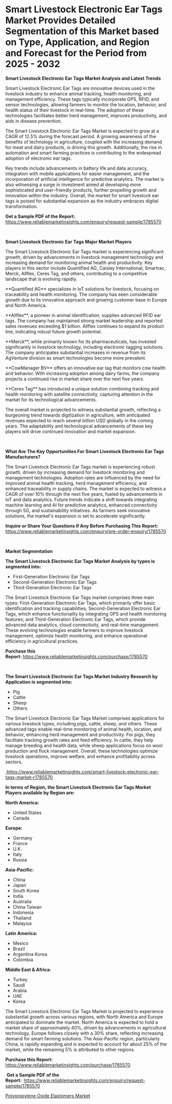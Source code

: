 <p><h1>Smart Livestock Electronic Ear Tags Market Provides Detailed Segmentation of this Market based on Type, Application, and Region and Forecast for the Period from 2025 - 2032</h1></p><p><strong>Smart Livestock Electronic Ear Tags Market Analysis and Latest Trends</strong></p>
<p><p>Smart Livestock Electronic Ear Tags are innovative devices used in the livestock industry to enhance animal tracking, health monitoring, and management efficiency. These tags typically incorporate GPS, RFID, and sensor technologies, allowing farmers to monitor the location, behavior, and health status of their livestock in real-time. The adoption of these technologies facilitates better herd management, improves productivity, and aids in disease prevention.</p><p>The Smart Livestock Electronic Ear Tags Market is expected to grow at a CAGR of 12.5% during the forecast period. A growing awareness of the benefits of technology in agriculture, coupled with the increasing demand for meat and dairy products, is driving this growth. Additionally, the rise in automation and smart farming practices is contributing to the widespread adoption of electronic ear tags. </p><p>Key trends include advancements in battery life and data accuracy, integration with mobile applications for easier management, and the incorporation of artificial intelligence for predictive analytics. The market is also witnessing a surge in investment aimed at developing more sophisticated and user-friendly products, further propelling growth and innovation within the industry. Overall, the market for smart livestock ear tags is poised for substantial expansion as the industry embraces digital transformation.</p></p>
<p><strong>Get a Sample PDF of the Report:&nbsp;</strong> <a href="https://www.reliablemarketinsights.com/enquiry/request-sample/1785570?utm_campaign=1938&utm_medium=2&utm_source=Github&utm_content=ia&utm_term=25032025&utm_id=smart-livestock-electronic-ear-tags">https://www.reliablemarketinsights.com/enquiry/request-sample/1785570</a></p>
<p>&nbsp;</p>
<p><strong>Smart Livestock Electronic Ear Tags Major Market Players</strong></p>
<p><p>The Smart Livestock Electronic Ear Tags market is experiencing significant growth, driven by advancements in livestock management technology and increasing demand for monitoring animal health and productivity. Key players in this sector include Quantified AG, Caisley International, Smartrac, Merck, Allflex, Ceres Tag, and others, contributing to a competitive landscape that is evolving rapidly.</p><p>**Quantified AG** specializes in IoT solutions for livestock, focusing on traceability and health monitoring. The company has seen considerable growth due to its innovative approach and growing customer base in Europe and North America. </p><p>**Allflex**, a pioneer in animal identification, supplies advanced RFID ear tags. The company has maintained strong market leadership and reported sales revenues exceeding $1 billion. Allflex continues to expand its product line, indicating robust future growth potential.</p><p>**Merck**, while primarily known for its pharmaceuticals, has invested significantly in livestock technology, including electronic tagging solutions. The company anticipates substantial increases in revenue from its AgVenture division as smart technologies become more prevalent.</p><p>**CowManager BV** offers an innovative ear tag that monitors cow health and behavior. With increasing adoption among dairy farms, the company projects a continued rise in market share over the next five years.</p><p>**Ceres Tag** has introduced a unique solution combining tracking and health monitoring with satellite connectivity, capturing attention in the market for its technological advancements.</p><p>The overall market is projected to witness substantial growth, reflecting a burgeoning trend towards digitization in agriculture, with anticipated revenues expected to reach several billion USD globally in the coming years. The adaptability and technological advancements of these key players will drive continued innovation and market expansion.</p></p>
<p>&nbsp;</p>
<p><strong>What Are The Key Opportunities For Smart Livestock Electronic Ear Tags Manufacturers?</strong></p>
<p><p>The Smart Livestock Electronic Ear Tags market is experiencing robust growth, driven by increasing demand for livestock monitoring and management technologies. Adoption rates are influenced by the need for improved animal health tracking, herd management efficiency, and enhanced traceability in supply chains. The market is expected to witness a CAGR of over 10% through the next five years, fueled by advancements in IoT and data analytics. Future trends indicate a shift towards integrating machine learning and AI for predictive analytics, enhanced connectivity through 5G, and sustainability initiatives. As farmers seek innovative solutions, the market's expansion is set to accelerate significantly.</p></p>
<p><strong>Inquire or Share Your Questions If Any Before Purchasing This Report:</strong> <a href="https://www.reliablemarketinsights.com/enquiry/pre-order-enquiry/1785570?utm_campaign=1938&utm_medium=2&utm_source=Github&utm_content=ia&utm_term=25032025&utm_id=smart-livestock-electronic-ear-tags">https://www.reliablemarketinsights.com/enquiry/pre-order-enquiry/1785570</a></p>
<p>&nbsp;</p>
<p><strong>Market Segmentation</strong></p>
<p><strong>The Smart Livestock Electronic Ear Tags Market Analysis by types is segmented into:</strong></p>
<p><ul><li>First-Generation Electronic Ear Tags</li><li>Second-Generation Electronic Ear Tags</li><li>Third-Generation Electronic Ear Tags</li></ul></p>
<p><p>The Smart Livestock Electronic Ear Tags market comprises three main types: First-Generation Electronic Ear Tags, which primarily offer basic identification and tracking capabilities; Second-Generation Electronic Ear Tags, which enhance functionality by integrating GPS and health monitoring features; and Third-Generation Electronic Ear Tags, which provide advanced data analytics, cloud connectivity, and real-time management. These evolving technologies enable farmers to improve livestock management, optimize health monitoring, and enhance operational efficiency in agricultural practices.</p></p>
<p><strong>Purchase this Report:&nbsp;</strong><a href="https://www.reliablemarketinsights.com/purchase/1785570?utm_campaign=1938&utm_medium=2&utm_source=Github&utm_content=ia&utm_term=25032025&utm_id=smart-livestock-electronic-ear-tags">https://www.reliablemarketinsights.com/purchase/1785570</a></p>
<p>&nbsp;</p>
<p><strong>The Smart Livestock Electronic Ear Tags Market Industry Research by Application is segmented into:</strong></p>
<p><ul><li>Pig</li><li>Cattle</li><li>Sheep</li><li>Others</li></ul></p>
<p><p>The Smart Livestock Electronic Ear Tags Market comprises applications for various livestock types, including pigs, cattle, sheep, and others. These advanced tags enable real-time monitoring of animal health, location, and behavior, enhancing herd management and productivity. For pigs, they facilitate tracking growth rates and feed efficiency. In cattle, they help manage breeding and health data, while sheep applications focus on wool production and flock management. Overall, these technologies optimize livestock operations, improve welfare, and enhance profitability across sectors.</p></p>
<p><a href="https://www.reliablemarketinsights.com/smart-livestock-electronic-ear-tags-market-r1785570?utm_campaign=1938&utm_medium=2&utm_source=Github&utm_content=ia&utm_term=25032025&utm_id=smart-livestock-electronic-ear-tags">&nbsp;https://www.reliablemarketinsights.com/smart-livestock-electronic-ear-tags-market-r1785570</a></p>
<p><strong>In terms of Region, the Smart Livestock Electronic Ear Tags Market Players available by Region are:</strong></p>
<p>
    <p> <strong> North America: </strong>
        <ul>
            <li>United States</li>
            <li>Canada</li>
        </ul>
        </p> 
    <p> <strong> Europe: </strong>
        <ul>
            <li>Germany</li>
            <li>France</li>
            <li>U.K.</li>
            <li>Italy</li>
            <li>Russia</li>
        </ul>
        </p> 
    <p> <strong> Asia-Pacific: </strong>
        <ul>
            <li>China</li>
            <li>Japan</li>
            <li>South Korea</li>
            <li>India</li>
            <li>Australia</li>
            <li>China Taiwan</li>
            <li>Indonesia</li>
            <li>Thailand</li>
            <li>Malaysia</li>
        </ul>
        </p> 
    <p> <strong> Latin America: </strong>
        <ul>
            <li>Mexico</li>
            <li>Brazil</li>
            <li>Argentina Korea</li>
            <li>Colombia</li>
        </ul>
        </p> 
    <p> <strong> Middle East & Africa: </strong>
        <ul>
            <li>Turkey</li>
            <li>Saudi</li>
            <li>Arabia</li>
            <li>UAE</li>
            <li>Korea</li>
        </ul>
    </p>
    </p>
<p><p>The Smart Livestock Electronic Ear Tags Market is projected to experience substantial growth across various regions, with North America and Europe anticipated to dominate the market. North America is expected to hold a market share of approximately 40%, driven by advancements in agricultural technology. Europe follows closely with a 30% share, reflecting increasing demand for smart farming solutions. The Asia-Pacific region, particularly China, is rapidly expanding and is expected to account for about 25% of the market, while the remaining 5% is attributed to other regions.</p></p>
<p><strong>Purchase this Report: </strong><a href="https://www.reliablemarketinsights.com/purchase/1785570?utm_campaign=1938&utm_medium=2&utm_source=Github&utm_content=ia&utm_term=25032025&utm_id=smart-livestock-electronic-ear-tags">https://www.reliablemarketinsights.com/purchase/1785570</a></p>
<p>&nbsp;<strong>Get a Sample PDF of the Report:&nbsp;&nbsp;</strong><a href="https://www.reliablemarketinsights.com/enquiry/request-sample/1785570?utm_campaign=1938&utm_medium=2&utm_source=Github&utm_content=ia&utm_term=25032025&utm_id=smart-livestock-electronic-ear-tags">https://www.reliablemarketinsights.com/enquiry/request-sample/1785570</a></p>
<p><strong></strong></p>
<p><p><a href="https://github.com/angelajermaine/Market-Research-Report-List-6/blob/main/polypropylene-oxide-elastomers-market.md?utm_campaign=1938&utm_medium=2&utm_source=Github&utm_content=ia&utm_term=25032025&utm_id=smart-livestock-electronic-ear-tags">Polypropylene Oxide Elastomers Market</a></p></p>